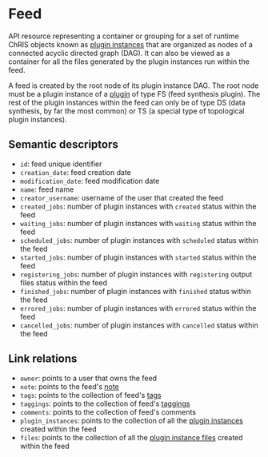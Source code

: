 # Feed

API resource representing a container or grouping for a set of runtime ChRIS objects 
known as [plugin instances](plugininstance.md) that are organized as nodes of a 
connected acyclic directed graph (DAG). It can also be viewed as a container for all the 
files generated by the plugin instances run within the feed.

A feed is created by the root node of its plugin instance DAG. The root node must be a 
plugin instance of a [plugin](plugin.md) of type FS (feed synthesis plugin). 
The rest of the plugin instances within the feed can only be of type DS (data synthesis, 
by far the most common) or TS (a special type of topological plugin instances).


## Semantic descriptors

* `id`: feed unique identifier
* `creation_date`: feed creation date
* `modification_date`: feed modification date
* `name`: feed name
* `creator_username`: username of the user that created the feed
* `created_jobs`: number of plugin instances with `created` status within the feed
* `waiting_jobs`: number of plugin instances with `waiting` status within the feed
* `scheduled_jobs`: number of plugin instances with `scheduled` status within the feed
* `started_jobs`: number of plugin instances with `started` status within the feed
* `registering_jobs`: number of plugin instances with `registering` output files status 
  within the feed
* `finished_jobs`: number of plugin instances with `finished` status within the feed
* `errored_jobs`: number of plugin instances with `errored` status within the feed
* `cancelled_jobs`: number of plugin instances with `cancelled` status within the feed


## Link relations

* `owner`: points to a user that owns the feed
* `note`: points to the feed's [note](note.md)
* `tags`: points to the collection of feed's [tags](tag.md)
* `taggings`: points to the collection of feed's [taggings](tagging.md)
* `comments`: points to the collection of feed's comments
* `plugin_instances`: points to the collection of all the 
[plugin instances](plugininstance.md) created within the feed 
* `files`: points to the collection of all the 
[plugin instance files](plugininstancefile.md) created within the feed
